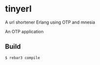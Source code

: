 tinyerl
=====

A url shortener Erlang using OTP and mnesia


An OTP application

Build
-----

    $ rebar3 compile

